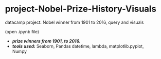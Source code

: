 # project-Nobel-Prize-History-Visuals
datacamp project. Nobel winner from 1901 to 2016, query and visuals

(open .ipynb file)
- ***prize winners from 1901, to 2016.***
- ***tools used:*** Seaborn, Pandas datetime, lambda,  matplotlib.pyplot, Numpy
